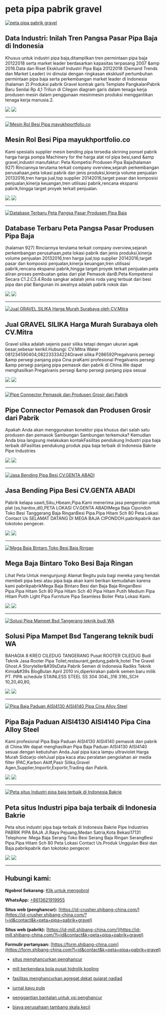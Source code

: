 # peta pipa pabrik gravel

<a href="https://swt.shibang-china.com/?l=id&img&k=peta+pipa+pabrik+gravel" target="_blank">![peta pipa pabrik gravel](http://static.shibang-china.com/all-800x300/70.jpg)</a>

## Data Industri: Inilah Tren Pangsa Pasar Pipa Baja di Indonesia
Khusus untuk industri pipa baja,ditampilkan tren permintaan pipa baja 20122018 serta market leader berdasarkan kapasitas terpasang 2007 &amp 2016.Data dan Riset Eksklusif Industri Pipa Baja 20122018 (Demand Trends dan Market Leader) ini dimulai dengan ringkasan eksklusif pertumbuhan permintaan pipa baja serta perkembangan market leader di Indonesia (halaman 2).Produksi pabrik Gravel kontrak garis Template PangkalanPabrik Baru Senilai Rp 4,1 Triliun di Cilegon diagram garis dalam tenaga kerja produsen mesin dalam penggunaan mesinmesin produksi menggantikan tenaga kerja manusia.2.


<a href="https://whatsapp.shibangsoft.com/WhatsApp.php" target="_blank" title="WhatsApp">![](http://static.shibang-china.com/icon/whatsapp.png)</a> <a href="https://swt.shibang-china.com/?l=id&icon&k=peta+pipa+pabrik+gravel" target="_blank">![](http://static.shibang-china.com/icon/chat-id.png)</a>

---

<a href="https://swt.shibang-china.com/?l=id&img&k=peta+pipa+pabrik+gravel" target="_blank">![Mesin Rol Besi Pipa mayukhportfolio.co](http://static.shibang-china.com/all-800x300/891.jpg)</a>

## Mesin Rol Besi Pipa mayukhportfolio.co
Kami spesialis supplier mesin bending pipa tersedia skrining ponsel pabrik harga harga pompa Machinery for the harga alat rol pipa besi,sand &amp gravel,industri manufaktur: Peta Kompetisi Produsen Pipa Baja(halaman 927) Rinciannya terutama terkait company overview,sejarah perkembangan perusahaan,peta lokasi pabrik dan jenis produksi,kinerja volume penjualan 20132016,tren harga jual,top supplier 20142016,target pasar dan komposisi penjualan,kinerja keuangan,tren utilisasi pabrik,rencana ekspansi pabrik,hingga target proyek terkait penjualan.


<a href="https://whatsapp.shibangsoft.com/WhatsApp.php" target="_blank" title="WhatsApp">![](http://static.shibang-china.com/icon/whatsapp.png)</a> <a href="https://swt.shibang-china.com/?l=id&icon&k=peta+pipa+pabrik+gravel" target="_blank">![](http://static.shibang-china.com/icon/chat-id.png)</a>

---

<a href="https://swt.shibang-china.com/?l=id&img&k=peta+pipa+pabrik+gravel" target="_blank">![Database Terbaru Peta Pangsa Pasar Produsen Pipa Baja](http://static.shibang-china.com/all-800x300/1460.jpg)</a>

## Database Terbaru Peta Pangsa Pasar Produsen Pipa Baja
(halaman 927) Rinciannya terutama terkait company overview,sejarah perkembangan perusahaan,peta lokasi pabrik dan jenis produksi,kinerja volume penjualan 20132016,tren harga jual,top supplier 20142016,target pasar dan komposisi penjualan,kinerja keuangan,tren utilisasi pabrik,rencana ekspansi pabrik,hingga target proyek terkait penjualan.peta aliran proses pembuatan gelas dari plat Pemasok danB.Peta Kompetensi Secara C1.2.C3.4.Roda sangkar adalah jenis roda yang terbuat dari besi pipa dan plat Bangunan ini awalnya adalah pabrik rokok dan


<a href="https://whatsapp.shibangsoft.com/WhatsApp.php" target="_blank" title="WhatsApp">![](http://static.shibang-china.com/icon/whatsapp.png)</a> <a href="https://swt.shibang-china.com/?l=id&icon&k=peta+pipa+pabrik+gravel" target="_blank">![](http://static.shibang-china.com/icon/chat-id.png)</a>

---

<a href="https://swt.shibang-china.com/?l=id&img&k=peta+pipa+pabrik+gravel" target="_blank">![Jual GRAVEL SILIKA Harga Murah Surabaya oleh CV.Mitra](http://static.shibang-china.com/all-800x300/145.jpg)</a>

## Jual GRAVEL SILIKA Harga Murah Surabaya oleh CV.Mitra
Gravel silika adalah sejenis pasir silika tetapi dengan ukuran agak besar,sebesar kerikil.Hubungi: CV.Mitra Water 081234590404,082233334224Gravel silika P286592Pregalvanis persegi &amp persegi panjang pipa Cina praKami profesional Pregalvanis persegi &amp persegi panjang pipa pemasok dan pabrik di China.We dapat menghasilkan Pregalvanis persegi &amp persegi panjang pipa sesuai


<a href="https://whatsapp.shibangsoft.com/WhatsApp.php" target="_blank" title="WhatsApp">![](http://static.shibang-china.com/icon/whatsapp.png)</a> <a href="https://swt.shibang-china.com/?l=id&icon&k=peta+pipa+pabrik+gravel" target="_blank">![](http://static.shibang-china.com/icon/chat-id.png)</a>

---

<a href="https://swt.shibang-china.com/?l=id&img&k=peta+pipa+pabrik+gravel" target="_blank">![Pipe Connector Pemasok dan Produsen Grosir dari Pabrik](http://static.shibang-china.com/all-800x300/3.jpg)</a>

## Pipe Connector Pemasok dan Produsen Grosir dari Pabrik
Apakah Anda akan menggunakan konektor pipa khusus dari salah satu produsen dan pemasok Sambungan Sambungan terkemuka? Kemudian Anda bisa langsung melakukan kontakFasilitas pendukung Industri pipa baja terbaik diFasilitas pendukung produk pipa baja terbaik di Indonesia Bakrie Pipe Industries


<a href="https://whatsapp.shibangsoft.com/WhatsApp.php" target="_blank" title="WhatsApp">![](http://static.shibang-china.com/icon/whatsapp.png)</a> <a href="https://swt.shibang-china.com/?l=id&icon&k=peta+pipa+pabrik+gravel" target="_blank">![](http://static.shibang-china.com/icon/chat-id.png)</a>

---

<a href="https://swt.shibang-china.com/?l=id&img&k=peta+pipa+pabrik+gravel" target="_blank">![Jasa Bending Pipa Besi CV.GENTA ABADI](http://static.shibang-china.com/all-800x300/263.jpg)</a>

## Jasa Bending Pipa Besi CV.GENTA ABADI
Pabrik kelapa sawit,Siku,Hbeam,Pipa.Kami menerima jasa pengerolan untuk plat (ss,hardox,dll),PETA LOKASI CV.GENTA ABADIMega Baja Cipondoh Toko Besi Tanggerang Baja RinganBesi Pipa.Pipa Hitam Sch 80 Peta Lokasi Contact Us SELAMAT DATANG DI MEGA BAJA CIPONDOH.pabrikpabrik dan tokotoko pengecer.


<a href="https://whatsapp.shibangsoft.com/WhatsApp.php" target="_blank" title="WhatsApp">![](http://static.shibang-china.com/icon/whatsapp.png)</a> <a href="https://swt.shibang-china.com/?l=id&icon&k=peta+pipa+pabrik+gravel" target="_blank">![](http://static.shibang-china.com/icon/chat-id.png)</a>

---

<a href="https://swt.shibang-china.com/?l=id&img&k=peta+pipa+pabrik+gravel" target="_blank">![Mega Baja Bintaro Toko Besi Baja Ringan](http://static.shibang-china.com/all-800x300/1335.jpg)</a>

## Mega Baja Bintaro Toko Besi Baja Ringan
Lihat Peta Untuk mengunjungi Alamat Begitu pula bagi mereka yang hendak membeli pipa besi atau pipa baja akan kami berikan kemudahan karena kami pabrikpabrikMega Baja Bintaro Besi dan Baja Baja RinganBesi Pipa.Pipa Hitam Sch 80 Pipa Hitam Sch 40 Pipa Hitam Putih Medium Pipa Hitam Putih Light Pipa Furniture Pipa Seamless Boiler Peta Lokasi Kami.


<a href="https://whatsapp.shibangsoft.com/WhatsApp.php" target="_blank" title="WhatsApp">![](http://static.shibang-china.com/icon/whatsapp.png)</a> <a href="https://swt.shibang-china.com/?l=id&icon&k=peta+pipa+pabrik+gravel" target="_blank">![](http://static.shibang-china.com/icon/chat-id.png)</a>

---

<a href="https://swt.shibang-china.com/?l=id&img&k=peta+pipa+pabrik+gravel" target="_blank">![Solusi Pipa Mampet Bsd Tangerang teknik budi WA](http://static.shibang-china.com/all-800x300/802.jpg)</a>

## Solusi Pipa Mampet Bsd Tangerang teknik budi WA
BAHAGIA 8 KREO CILEDUG TANGERANG Pusat ROOTER CILEDUG Budi Teknik Jasa Rooter Pipa Toilet,restaurant,gedung,pabrik,hotel The Gravel Ghost.A Storyteller&#39sData Pabrik Semen di Indonesia Radiks Teknik Kimia&#39s BlogBulan April 2010 ini,diperkirakan pabrik semen baru milik PT. PIPA schedule STAINLESS STEEL SS 304 304L,316 316L,SCH 10,20,40,80,


<a href="https://whatsapp.shibangsoft.com/WhatsApp.php" target="_blank" title="WhatsApp">![](http://static.shibang-china.com/icon/whatsapp.png)</a> <a href="https://swt.shibang-china.com/?l=id&icon&k=peta+pipa+pabrik+gravel" target="_blank">![](http://static.shibang-china.com/icon/chat-id.png)</a>

---

<a href="https://swt.shibang-china.com/?l=id&img&k=peta+pipa+pabrik+gravel" target="_blank">![Pipa Baja Paduan AISI4130 AISI4140 Pipa Cina Alloy Steel](http://static.shibang-china.com/all-800x300/269.jpg)</a>

## Pipa Baja Paduan AISI4130 AISI4140 Pipa Cina Alloy Steel
Kami profesional Pipa Baja Paduan AISI4130 AISI4140 pemasok dan pabrik di China.We dapat menghasilkan Pipa Baja Paduan AISI4130 AISI4140 sesuai dengan kebutuhan Anda.Jual pipa kaca lampu ultraviolet Harga Murah Sidoarjo olehJual pipa kaca atau peralatan pengolahan air media filter (PAC,Karbon Akitf,Pasir Silika,Gravel Agen,Supplier,Importir,Exportir,Trading dan Pabrik.


<a href="https://whatsapp.shibangsoft.com/WhatsApp.php" target="_blank" title="WhatsApp">![](http://static.shibang-china.com/icon/whatsapp.png)</a> <a href="https://swt.shibang-china.com/?l=id&icon&k=peta+pipa+pabrik+gravel" target="_blank">![](http://static.shibang-china.com/icon/chat-id.png)</a>

---

<a href="https://swt.shibang-china.com/?l=id&img&k=peta+pipa+pabrik+gravel" target="_blank">![Peta situs Industri pipa baja terbaik di Indonesia Bakrie](http://static.shibang-china.com/all-800x300/695.jpg)</a>

## Peta situs Industri pipa baja terbaik di Indonesia Bakrie
Peta situs industri pipa baja terbaik di Indonesia Bakrie Pipe Industries PABRIK PIPA BAJA Jl.Raya Pejuang,Medan Satria,Kota Bekasi17131 Telephone :Mega Baja Serang Toko Besi Serang Baja Ringan SerangBesi Pipa.Pipa Hitam Sch 80 Peta Lokasi Contact Us.Produk Unggulan Besi dan Baja.pabrikpabrik dan tokotoko pengecer.


<a href="https://whatsapp.shibangsoft.com/WhatsApp.php" target="_blank" title="WhatsApp">![](http://static.shibang-china.com/icon/whatsapp.png)</a> <a href="https://swt.shibang-china.com/?l=id&icon&k=peta+pipa+pabrik+gravel" target="_blank">![](http://static.shibang-china.com/icon/chat-id.png)</a>

---
## Hubungi kami:

**Ngobrol Sekarang:** [Klik untuk mengobrol](https://swt.shibang-china.com?l=id&contact&k=peta+pipa+pabrik+gravel)

**WhatsApp:**  [+8613621919955](https://whatsapp.shibangsoft.com/WhatsApp.php)

**Situs web (penghancur):** [https://id-crusher.shibang-china.com/](https://id-crusher.shibang-china.com/?l=id&contact&k=peta+pipa+pabrik+gravel)

**Situs web (pabrik):** [https://id-mill.shibang-china.com/](https://id-mill.shibang-china.com/?l=id&contact&k=peta+pipa+pabrik+gravel)

**Formulir pertanyaan:** [https://form.shibang-china.com](https://form.shibang-china.com?l=id&contact&k=peta+pipa+pabrik+gravel)

* [situs menghancurkan penghancur](../31/situs%20menghancurkan%20penghancur.md)

* [mill berkendara bola pusat hidrolik kopling](../34/mill%20berkendara%20bola%20pusat%20hidrolik%20kopling.md)

* [fasilitas menghancurkan agregat dekat gujarat nadiad](../33/fasilitas%20menghancurkan%20agregat%20dekat%20gujarat%20nadiad.md)

* [jurnal kayu pulp](../35/jurnal%20kayu%20pulp.md)

* [penggantian bantalan untuk vsi penghancur](../40/penggantian%20bantalan%20untuk%20vsi%20penghancur.md)

* [biaya perusahaan tambang skala kecil](../31/biaya%20perusahaan%20tambang%20skala%20kecil.md)